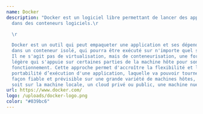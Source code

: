 ```yaml
---
name: Docker
description: "Docker est un logiciel libre permettant de lancer des applications
  dans des conteneurs logiciels.\r

  \r

  Docker est un outil qui peut empaqueter une application et ses dépendances
  dans un conteneur isolé, qui pourra être exécuté sur n'importe quel serveur.
  Il ne s'agit pas de virtualisation, mais de conteneurisation, une forme plus
  légère qui s'appuie sur certaines parties de la machine hôte pour son
  fonctionnement. Cette approche permet d'accroître la flexibilité et la
  portabilité d’exécution d'une application, laquelle va pouvoir tourner de
  façon fiable et prévisible sur une grande variété de machines hôtes, que ce
  soit sur la machine locale, un cloud privé ou public, une machine nue, etc."
url: https://www.docker.com/
logo: /uploads/docker-logo.png
color: "#039bc6"
---
```

